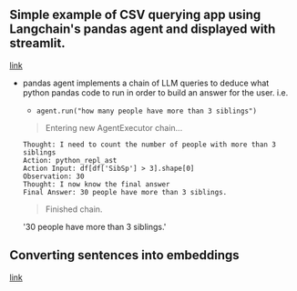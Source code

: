 ## Simple example of CSV querying app using Langchain's pandas agent and displayed with streamlit.

[link](https://dev.to/ngonidzashe/chat-with-your-csv-visualize-your-data-with-langchain-and-streamlit-ej7)
- pandas agent implements a chain of LLM queries to deduce what python pandas code to run in order to build an answer for the user. i.e.
    - `agent.run("how many people have more than 3 siblings")`
    > Entering new AgentExecutor chain...

    ```
    Thought: I need to count the number of people with more than 3 siblings
    Action: python_repl_ast
    Action Input: df[df['SibSp'] > 3].shape[0]
    Observation: 30
    Thought: I now know the final answer
    Final Answer: 30 people have more than 3 siblings.
    ```

    > Finished chain.

    '30 people have more than 3 siblings.'


## Converting sentences into embeddings
[link](https://www.sbert.net/)